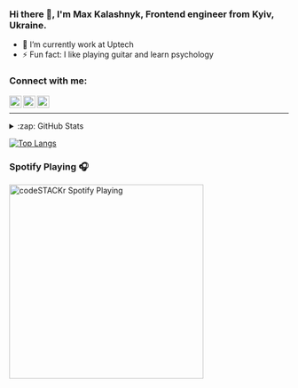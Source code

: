 ### Hi there 👋, I'm Max Kalashnyk, Frontend engineer from Kyiv, Ukraine.

- 🌱 I’m currently work at Uptech
- ⚡ Fun fact: I like playing guitar and learn psychology

### Connect with me:

[<img align="left" alt="codeSTACKr | Twitter" width="22px" src="https://cdn.jsdelivr.net/npm/simple-icons@v3/icons/twitter.svg" />][twitter]
[<img align="left" alt="codeSTACKr | LinkedIn" width="22px" src="https://cdn.jsdelivr.net/npm/simple-icons@v3/icons/linkedin.svg" />][linkedin]
[<img align="left" alt="codeSTACKr | Instagram" width="22px" src="https://cdn.jsdelivr.net/npm/simple-icons@v3/icons/instagram.svg" />][instagram]

<br />

---

<details>
  <summary>:zap: GitHub Stats</summary>

  <img align="left" alt="MaxKalashnyk's GitHub Stats" src="https://github-readme-stats.maxkalashnyk.vercel.app/api?username=MaxKalashnyk&show_icons=true&hide_border=true" />

</details>

[![Top Langs](https://github-readme-stats.maxkalashnyk.vercel.app/api/top-langs/?username=MaxKalashnyk&layout=compact)](https://github.com/anuraghazra/github-readme-stats)

### Spotify Playing 🎧

[<img src="https://now-playing-codestackr.vercel.app/api/spotify-playing" alt="codeSTACKr Spotify Playing" width="350" />](https://open.spotify.com/user/m6ingigp155qelddj9r64nqy6)


[twitter]: https://twitter.com/maks_kalashnyk
[instagram]: https://instagram.com/mx_kalash
[linkedin]: https://www.linkedin.com/in/maksym-kalashnyk-92932399/
